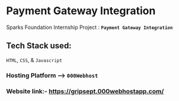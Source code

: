 # Payment Gateway Integration
Sparks Foundation Internship Project : **`Payment Gateway Integration`** 

## Tech Stack used:
`HTML`, `CSS`,  & `Javascript` 

### Hosting Platform --> `000Webhost`
### Website link:- https://gripsept.000webhostapp.com/
